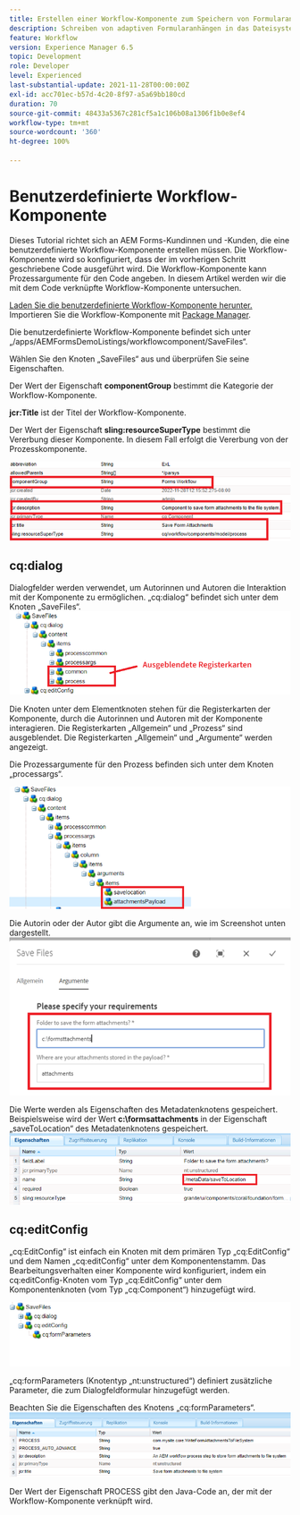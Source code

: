 ```yaml
---
title: Erstellen einer Workflow-Komponente zum Speichern von Formularanhängen im Dateisystem
description: Schreiben von adaptiven Formularanhängen in das Dateisystem mithilfe einer benutzerdefinierten Workflow-Komponente
feature: Workflow
version: Experience Manager 6.5
topic: Development
role: Developer
level: Experienced
last-substantial-update: 2021-11-28T00:00:00Z
exl-id: acc701ec-b57d-4c20-8f97-a5a69bb180cd
duration: 70
source-git-commit: 48433a5367c281cf5a1c106b08a1306f1b0e8ef4
workflow-type: tm+mt
source-wordcount: '360'
ht-degree: 100%

---
```


# Benutzerdefinierte Workflow-Komponente

Dieses Tutorial richtet sich an AEM Forms-Kundinnen und -Kunden, die eine benutzerdefinierte Workflow-Komponente erstellen müssen. Die Workflow-Komponente wird so konfiguriert, dass der im vorherigen Schritt geschriebene Code ausgeführt wird. Die Workflow-Komponente kann Prozessargumente für den Code angeben. In diesem Artikel werden wir die mit dem Code verknüpfte Workflow-Komponente untersuchen.


[Laden Sie die benutzerdefinierte Workflow-Komponente herunter.](assets/saveFiles.zip)
Importieren Sie die Workflow-Komponente mit [Package Manager](http://localhost:4502/crx/packmgr/index.jsp).

Die benutzerdefinierte Workflow-Komponente befindet sich unter „/apps/AEMFormsDemoListings/workflowcomponent/SaveFiles“.

Wählen Sie den Knoten „SaveFiles“ aus und überprüfen Sie seine Eigenschaften.

Der Wert der Eigenschaft **componentGroup** bestimmt die Kategorie der Workflow-Komponente.

**jcr:Title** ist der Titel der Workflow-Komponente.

Der Wert der Eigenschaft **sling:resourceSuperType** bestimmt die Vererbung dieser Komponente. In diesem Fall erfolgt die Vererbung von der Prozesskomponente.


![component-properties](assets/component-properties1.png)

## cq:dialog

Dialogfelder werden verwendet, um Autorinnen und Autoren die Interaktion mit der Komponente zu ermöglichen. „cq:dialog“ befindet sich unter dem Knoten „SaveFiles“.
![cq-dialog](assets/cq-dialog.png)

Die Knoten unter dem Elementknoten stehen für die Registerkarten der Komponente, durch die Autorinnen und Autoren mit der Komponente interagieren. Die Registerkarten „Allgemein“ und „Prozess“ sind ausgeblendet. Die Registerkarten „Allgemein“ und „Argumente“ werden angezeigt.

Die Prozessargumente für den Prozess befinden sich unter dem Knoten „processargs“.

![process-args](assets/process-arguments.png)

Die Autorin oder der Autor gibt die Argumente an, wie im Screenshot unten dargestellt.
![workflow-component](assets/custom-workflow-component.png)

Die Werte werden als Eigenschaften des Metadatenknotens gespeichert. Beispielsweise wird der Wert **c:\formsattachments** in der Eigenschaft „saveToLocation“ des Metadatenknotens gespeichert.
![save-location](assets/save-to-location.png)

## cq:editConfig

„cq:EditConfig“ ist einfach ein Knoten mit dem primären Typ „cq:EditConfig“ und dem Namen „cq:editConfig“ unter dem Komponentenstamm.
Das Bearbeitungsverhalten einer Komponente wird konfiguriert, indem ein cq:editConfig-Knoten vom Typ „cq:EditConfig“ unter dem Komponentenknoten (vom Typ „cq:Component“) hinzugefügt wird.

![edit-config](assets/cq-edit-config.png)

„cq:formParameters (Knotentyp „nt:unstructured“) definiert zusätzliche Parameter, die zum Dialogfeldformular hinzugefügt werden.


Beachten Sie die Eigenschaften des Knotens „cq:formParameters“.
![from-parameters-properties](assets/form-parameters-properties.png)

Der Wert der Eigenschaft PROCESS gibt den Java-Code an, der mit der Workflow-Komponente verknüpft wird.
